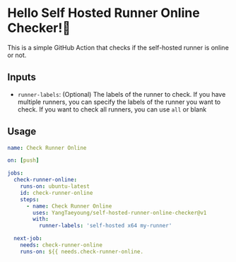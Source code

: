 # Hello Self Hosted Runner Online Checker!👋

This is a simple GitHub Action that checks if the self-hosted runner is online or not.

## Inputs
- `runner-labels`: (Optional) The labels of the runner to check. If you have multiple runners, you can specify the labels of the runner you want to check. If you want to check all runners, you can use `all` or blank

## Usage
```yaml
name: Check Runner Online

on: [push]

jobs:
  check-runner-online:
    runs-on: ubuntu-latest
    id: check-runner-online
    steps:
      - name: Check Runner Online
        uses: YangTaeyoung/self-hosted-runner-online-checker@v1
        with:
          runner-labels: 'self-hosted x64 my-runner'

  next-job:
    needs: check-runner-online
    runs-on: ${{ needs.check-runner-online.
```
